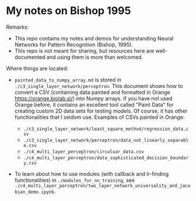 # My notes on Bishop 1995

Remarks:

- This repo contains my notes and demos for understanding Neural Networks for Pattern Recognition (Bishop, 1995). 
- This repo is not meant for sharing, but resources here are well-documented and using them is more than welcomed. 

Where things are located:

- `painted_data_to_numpy_array.md` is stored in `./c3_single_layer_network/perceptron`. This document shows how to convert a CSV (containing data painted and formatted in Orange https://orange.biolab.si/) into Numpy arrays. If you have not used Orange before, it contains an excellent tool called "Paint Data" for creating custom 2D data sets for testing models. Of course, it has other functionalities that I seldom use. Examples of CSVs painted in Orange:
    - `./c3_single_layer_network/least_square_method/regression_data.csv`
    - `./c3_single_layer_network/perceptron/data_not_linearly_separable.csv`
    - `./c4_multi_layer_perceptron/circuluar_data.csv`
    - `./c4_multi_layer_perceptron/data_sophisticated_decision_boundary.csv`

- To learn about how to use modules (with callback and lr-finding functionalities) in `./modules_for_nn_training`, see `./c4_multi_layer_perceptron/two_layer_network_universality_and_jacobian_demo.ipynb`.
